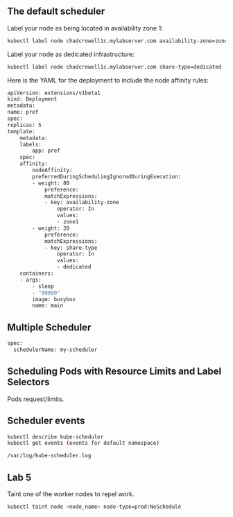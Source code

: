 
## The default scheduler

Label your node as being located in availability zone 1:

```bash
kubectl label node chadcrowell1c.mylabserver.com availability-zone=zone1
```

Label your node as dedicated infrastructure:

```bash
kubectl label node chadcrowell1c.mylabserver.com share-type=dedicated
```

Here is the YAML for the deployment to include the node affinity rules:

```bash
apiVersion: extensions/v1beta1
kind: Deployment
metadata:
name: pref
spec:
replicas: 5
template:
    metadata:
    labels:
        app: pref
    spec:
    affinity:
        nodeAffinity:
        preferredDuringSchedulingIgnoredDuringExecution:
        - weight: 80
            preference:
            matchExpressions:
            - key: availability-zone
                operator: In
                values:
                - zone1
        - weight: 20
            preference:
            matchExpressions:
            - key: share-type
                operator: In
                values:
                - dedicated
    containers:
    - args:
        - sleep
        - "99999"
        image: busybox
        name: main
```

## Multiple Scheduler

```bash
spec:
  schedulerName: my-scheduler
```

## Scheduling Pods with Resource Limits and Label Selectors

Pods request/limits.

## Scheduler events

```bash
kubectl describe kube-scheduler
kubectl get events (events for default namespace)
```

```bash
/var/log/kube-scheduler.log
```

## Lab 5

Taint one of the worker nodes to repel work.

```bash
kubectl taint node <node_name> node-type=prod:NoSchedule
```
